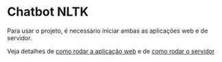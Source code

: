 # Chatbot NLTK

Para usar o projeto, é necessário iniciar ambas as aplicações web e de servidor.

Veja detalhes de [como rodar a aplicação web](client/README.md) e de [como rodar o servidor](server/README.md)

